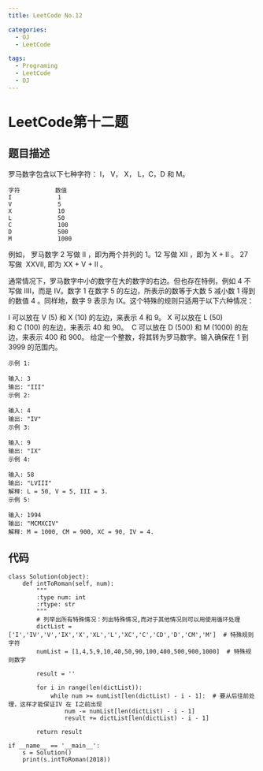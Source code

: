 ```yaml
---
title: LeetCode No.12

categories:
  - OJ
  - LeetCode

tags:
  - Programing
  - LeetCode
  - OJ
---
```


# LeetCode第十二题
## 题目描述
罗马数字包含以下七种字符： I， V， X， L，C，D 和 M。
```
字符          数值
I             1
V             5
X             10
L             50
C             100
D             500
M             1000
```
例如， 罗马数字 2 写做 II ，即为两个并列的 1。12 写做 XII ，即为 X + II 。 27 写做  XXVII, 即为 XX + V + II 。

通常情况下，罗马数字中小的数字在大的数字的右边。但也存在特例，例如 4 不写做 IIII，而是 IV。数字 1 在数字 5 的左边，所表示的数等于大数 5 减小数 1 得到的数值 4 。同样地，数字 9 表示为 IX。这个特殊的规则只适用于以下六种情况：

I 可以放在 V (5) 和 X (10) 的左边，来表示 4 和 9。
X 可以放在 L (50) 和 C (100) 的左边，来表示 40 和 90。 
C 可以放在 D (500) 和 M (1000) 的左边，来表示 400 和 900。
给定一个整数，将其转为罗马数字。输入确保在 1 到 3999 的范围内。
```
示例 1:

输入: 3
输出: "III"
示例 2:

输入: 4
输出: "IV"
示例 3:

输入: 9
输出: "IX"
示例 4:

输入: 58
输出: "LVIII"
解释: L = 50, V = 5, III = 3.
示例 5:

输入: 1994
输出: "MCMXCIV"
解释: M = 1000, CM = 900, XC = 90, IV = 4.
```

## 代码
```
class Solution(object):
    def intToRoman(self, num):
        """
        :type num: int
        :rtype: str
        """
        # 列举出所有特殊情况：列出特殊情况,而对于其他情况则可以用使用循环处理
        dictList = ['I','IV','V','IX','X','XL','L','XC','C','CD','D','CM','M']  # 特殊规则字符
        numList = [1,4,5,9,10,40,50,90,100,400,500,900,1000]  # 特殊规则数字

        result = ''

        for i in range(len(dictList)):
            while num >= numList[len(dictList) - i - 1]:  # 要从后往前处理，这样才能保证IV 在 I之前出现
                num -= numList[len(dictList) - i - 1]
                result += dictList[len(dictList) - i - 1]

        return result

if __name__ == '__main__':
    s = Solution()
    print(s.intToRoman(2018))

```